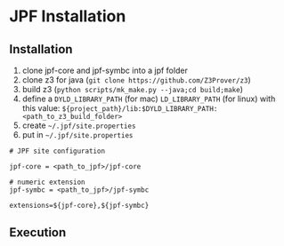 # JPF Installation

## Installation

1. clone jpf-core and jpf-symbc into a jpf folder
2. clone z3 for java (```git clone https://github.com/Z3Prover/z3```)
3. build z3 (```python scripts/mk_make.py --java;cd build;make```)
4. define a `DYLD_LIBRARY_PATH` (for mac) `LD_LIBRARY_PATH` (for linux) with this value: `${project_path}/lib:$DYLD_LIBRARY_PATH:<path_to_z3_build_folder>`
5. create ```~/.jpf/site.properties```
6. put in ```~/.jpf/site.properties```

```property
# JPF site configuration

jpf-core = <path_to_jpf>/jpf-core

# numeric extension
jpf-symbc = <path_to_jpf>/jpf-symbc

extensions=${jpf-core},${jpf-symbc}
```

## Execution